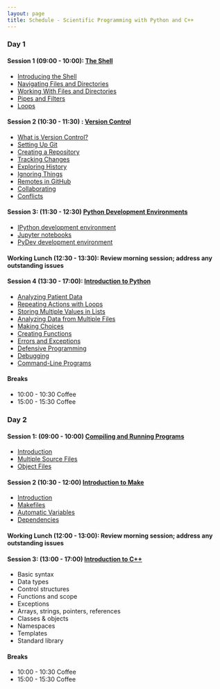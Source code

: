```yaml
---
layout: page
title: Schedule - Scientific Programming with Python and C++
---
```


### Day 1

#### Session 1 (09:00 - 10:00): [The Shell](http://swcarpentry.github.io/shell-novice)

* [Introducing the Shell](http://swcarpentry.github.io/shell-novice/01-intro/)
* [Navigating Files and Directories](http://swcarpentry.github.io/shell-novice/02-filedir/)
* [Working With Files and Directories](http://swcarpentry.github.io/shell-novice/03-create/)
* [Pipes and Filters](http://swcarpentry.github.io/shell-novice/04-pipefilter/)
* [Loops](http://swcarpentry.github.io/shell-novice/05-loop/)

#### Session 2 (10:30 - 11:30) : [Version Control](http://swcarpentry.github.io/git-novice)

* [What is Version Control?](http://swcarpentry.github.io/git-novice/01-basics/)
* [Setting Up Git](http://swcarpentry.github.io/git-novice/02-setup/)
* [Creating a Repository](http://swcarpentry.github.io/git-novice/03-create/)
* [Tracking Changes](http://swcarpentry.github.io/git-novice/04-changes/)
* [Exploring History](http://swcarpentry.github.io/git-novice/05-history/)
* [Ignoring Things](http://swcarpentry.github.io/git-novice/06-ignore/)
* [Remotes in GitHub](http://swcarpentry.github.io/git-novice/07-github/)
* [Collaborating](http://swcarpentry.github.io/git-novice/08-collab/)
* [Conflicts](http://swcarpentry.github.io/git-novice/09-conflict/)

#### Session 3: (11:30 - 12:30) [Python Development Environments](https://ornl-ssd.github.io/python-dev-env)

* [IPython development environment](https://ornl-ssd.github.io/python-dev-env/01-ipython/)
* [Jupyter notebooks](https://ornl-ssd.github.io/python-dev-env/02-jupyter/)
* [PyDev development environment](https://ornl-ssd.github.io/python-dev-env/03-pydev/)

#### Working Lunch (12:30 - 13:30): Review morning session; address any outstanding issues

#### Session 4 (13:30 - 17:00): [Introduction to Python](http://jarrah42.github.io/python-novice-inflammation/)

* [Analyzing Patient Data](http://jarrah42.github.io/python-novice-inflammation/01-numpy/)
* [Repeating Actions with Loops](http://jarrah42.github.io/python-novice-inflammation/02-loop/)
* [Storing Multiple Values in Lists](http://jarrah42.github.io/python-novice-inflammation/03-lists/)
* [Analyzing Data from Multiple Files](http://jarrah42.github.io/python-novice-inflammation/04-files/)
* [Making Choices](http://jarrah42.github.io/python-novice-inflammation/05-cond/)
* [Creating Functions](http://jarrah42.github.io/python-novice-inflammation/06-func/)
* [Errors and Exceptions](http://jarrah42.github.io/python-novice-inflammation/07-errors/)
* [Defensive Programming](http://jarrah42.github.io/python-novice-inflammation/08-defensive/)
* [Debugging](http://jarrah42.github.io/python-novice-inflammation/09-debugging/)
* [Command-Line Programs](http://swcarjarrah42pentry.github.io/python-novice-inflammation/10-cmdline/)

#### Breaks

* 10:00 - 10:30 Coffee
* 15:00 - 15:30 Coffee

### Day 2

#### Session 1: (09:00 - 10:00) [Compiling and Running Programs](http://ornl-ssd.github.io/cpp-compiler-intro/)

* [Introduction](http://ornl-ssd.github.io/cpp-compiler-intro/01-intro)
* [Multiple Source Files](http://ornl-ssd.github.io/cpp-compiler-intro/02-modules)
* [Object Files](http://ornl-ssd.github.io/cpp-compiler-intro/03-object-files)

#### Session 2 (10:30 - 12:00) [Introduction to Make](http://ornl-ssd.github.io/cpp-make-intro/)

* [Introduction](http://ornl-ssd.github.io/cpp-make-intro/01-intro)
* [Makefiles](http://ornl-ssd.github.io/cpp-make-intro/02-makefiles)
* [Automatic Variables](http://ornl-ssd.github.io/cpp-make-intro/03-variables)
* [Dependencies](http://ornl-ssd.github.io/cpp-make-intro/04-dependencies)

#### Working Lunch (12:00 - 13:00): Review morning session; address any outstanding issues

#### Session 3: (13:00 - 17:00) [Introduction to C++](http://ornl-ssd.github.io/cpp-novice/)

* Basic syntax
* Data types
* Control structures
* Functions and scope
* Exceptions
* Arrays, strings, pointers, references
* Classes & objects
* Namespaces
* Templates
* Standard library

#### Breaks

* 10:00 - 10:30 Coffee
* 15:00 - 15:30 Coffee
